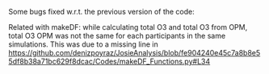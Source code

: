 Some bugs fixed w.r.t. the previous version of the code:

Related with makeDF: while calculating total O3 and total O3 from OPM, total O3 OPM was not
the same for each participants in the same simulations. This was due to a missing line in
https://github.com/denizpoyraz/JosieAnalysis/blob/fe904240e45c7a8b8e55df8b38a71bc629f8dcac/Codes/makeDF_Functions.py#L34
